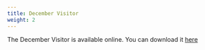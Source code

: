 ```yaml
---
title: December Visitor
weight: 2
---
```


The December Visitor is available online. You can download it  [here](/visitor)
